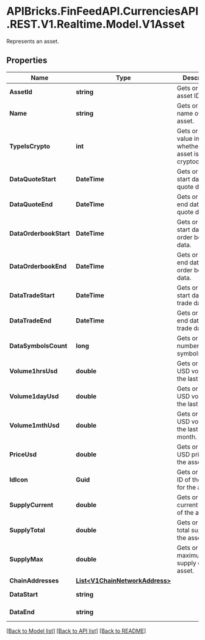 # APIBricks.FinFeedAPI.CurrenciesAPI.REST.V1.Realtime.Model.V1Asset
Represents an asset.

## Properties

Name | Type | Description | Notes
------------ | ------------- | ------------- | -------------
**AssetId** | **string** | Gets or sets the asset ID. | [optional] 
**Name** | **string** | Gets or sets the name of the asset. | [optional] 
**TypeIsCrypto** | **int** | Gets or sets a value indicating whether the asset is a cryptocurrency. | [optional] 
**DataQuoteStart** | **DateTime** | Gets or sets the start date of quote data. | [optional] 
**DataQuoteEnd** | **DateTime** | Gets or sets the end date of quote data. | [optional] 
**DataOrderbookStart** | **DateTime** | Gets or sets the start date of order book data. | [optional] 
**DataOrderbookEnd** | **DateTime** | Gets or sets the end date of order book data. | [optional] 
**DataTradeStart** | **DateTime** | Gets or sets the start date of trade data. | [optional] 
**DataTradeEnd** | **DateTime** | Gets or sets the end date of trade data. | [optional] 
**DataSymbolsCount** | **long** | Gets or sets the number of symbols. | [optional] 
**Volume1hrsUsd** | **double** | Gets or sets the USD volume in the last 1 hour. | [optional] 
**Volume1dayUsd** | **double** | Gets or sets the USD volume in the last 1 day. | [optional] 
**Volume1mthUsd** | **double** | Gets or sets the USD volume in the last 1 month. | [optional] 
**PriceUsd** | **double** | Gets or sets the USD price of the asset. | [optional] 
**IdIcon** | **Guid** | Gets or sets the ID of the icon for the asset. | [optional] 
**SupplyCurrent** | **double** | Gets or sets the current supply of the asset. | [optional] 
**SupplyTotal** | **double** | Gets or sets the total supply of the asset. | [optional] 
**SupplyMax** | **double** | Gets or sets the maximum supply of the asset. | [optional] 
**ChainAddresses** | [**List&lt;V1ChainNetworkAddress&gt;**](V1ChainNetworkAddress.md) |  | [optional] 
**DataStart** | **string** |  | [optional] [readonly] 
**DataEnd** | **string** |  | [optional] [readonly] 

[[Back to Model list]](../../README.md#documentation-for-models) [[Back to API list]](../../README.md#documentation-for-api-endpoints) [[Back to README]](../../README.md)

